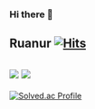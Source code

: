 ### Hi there 👋

## Ruanur [![Hits](https://hits.seeyoufarm.com/api/count/incr/badge.svg?url=https%3A%2F%2Fgithub.com%2FSinonHecateII%2Fhit-counter&count_bg=%230364F6&title_bg=%23555555&icon=&icon_color=%23E7E7E7&title=hits&edge_flat=false)](https://hits.seeyoufarm.com)
![](https://github-readme-stats.vercel.app/api?username=Ruanur&show_icons=true&line_height=21&show_icons=true&theme=vue&hide_border=true) ![](https://github-readme-stats.vercel.app/api/top-langs/?username=SinonHecateII&show_icons=true&layout=compact&theme=vue&hide_border=true&hide=html,css)
---
[![Solved.ac Profile](http://mazassumnida.wtf/api/v2/generate_badge?boj=lp5060)](https://solved.ac/profile/lp5060)
<!--
**SinonHecateII/SinonHecateII** is a ✨ _special_ ✨ repository because its `README.md` (this file) appears on your GitHub profile.

Here are some ideas to get you started:

- 🔭 I’m currently working on ...
- 🌱 I’m currently learning ...
- 👯 I’m looking to collaborate on ...
- 🤔 I’m looking for help with ...
- 💬 Ask me about ...
- 📫 How to reach me: ...
- 😄 Pronouns: ...
- ⚡ Fun fact: ...
-->
